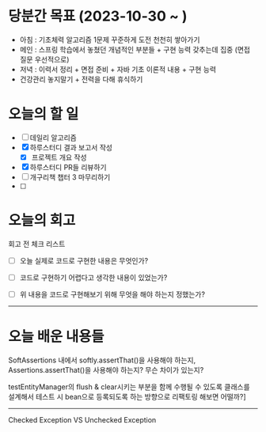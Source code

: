 
# 당분간 목표 (2023-10-30 ~ )
- 아침 : 기초체력 알고리즘 1문제 꾸준하게 도전 천천히 쌓아가기
- 메인 :  스프링 학습에서 놓쳤던 개념적인 부분들 + 구현 능력 갖추는데 집중 (면접 질문 우선적으로)
- 저녁 :  이력서 정리 + 면접 준비 + 자바 기초 이론적 내용 + 구현 능력
- 건강관리 놓지말기 + 전력을 다해 휴식하기

# 오늘의 할 일

- [ ] 데일리 알고리즘
- [x] 하루스터디 결과 보고서 작성
	- [x] 프로젝트 개요 작성
- [x] 하루스터디 PR들 리뷰하기
- [ ] 개구리책 챕터 3 마무리하기
- [ ] 


# 오늘의 회고

회고 전 체크 리스트
- [ ] 오늘 실제로 코드로 구현한 내용은 무엇인가?
- [ ] 코드로 구현하기 어렵다고 생각한 내용이 있었는가?
- [ ] 위 내용을 코드로 구현해보기 위해 무엇을 해야 하는지 정했는가?




---
# 오늘 배운 내용들


SoftAssertions 내에서 softly.assertThat()을 사용해야 하는지, Assertions.assertThat()을 사용해야 하는지? 무슨 차이가 있는지?

testEntityManager의 flush & clear시키는 부분을 함께 수행될 수 있도록 클래스를 설계해서 테스트 시 bean으로 등록되도록 하는 방향으로 리팩토링 해보면 어떨까?]


---

Checked Exception VS Unchecked Exception

